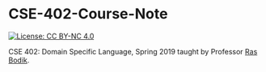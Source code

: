 # CSE-402-Course-Note
[![License: CC BY-NC 4.0](https://img.shields.io/badge/License-CC%20BY--NC%204.0-lightgrey.svg)](https://creativecommons.org/licenses/by-nc/4.0/)

CSE 402: Domain Specific Language, Spring 2019 taught by Professor [Ras Bodik](https://homes.cs.washington.edu/~bodik/).
